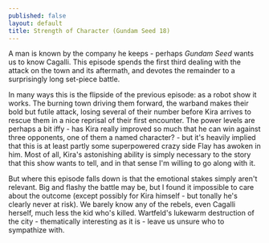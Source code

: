 ```yaml
---
published: false
layout: default
title: Strength of Character (Gundam Seed 18)
---
```

A man is known by the company he keeps - perhaps *Gundam Seed* wants us to know Cagalli. This episode spends the first third dealing with the attack on the town and its aftermath, and devotes the remainder to a surprisingly long set-piece battle.

In many ways this is the flipside of the previous episode: as a robot show it works. The burning town driving them forward, the warband makes their bold but futile attack, losing several of their number before Kira arrives to rescue them in a nice reprisal of their first encounter. The power levels are perhaps a bit iffy - has Kira really improved so much that he can win against three opponents, one of them a named character? - but it's heavily implied that this is at least partly some superpowered crazy side Flay has awoken in him. Most of all, Kira's astonishing ability is simply necessary to the story that this show wants to tell, and in that sense I'm willing to go along with it.

But where this episode falls down is that the emotional stakes simply aren't relevant. Big and flashy the battle may be, but I found it impossible to care about the outcome (except possibly for Kira himself - but tonally he's clearly never at risk). We barely know any of the rebels, even Cagalli herself, much less the kid who's killed. Wartfeld's lukewarm destruction of the city - thematically interesting as it is - leave us unsure who to sympathize with.